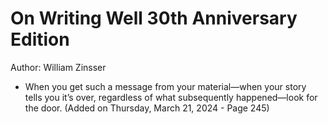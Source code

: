 # On Writing Well 30th Anniversary Edition

Author: William Zinsser

- When you get such a message from your material—when your story tells you it’s over, regardless of what subsequently happened—look for the door. (Added on Thursday, March 21, 2024 - Page 245)
